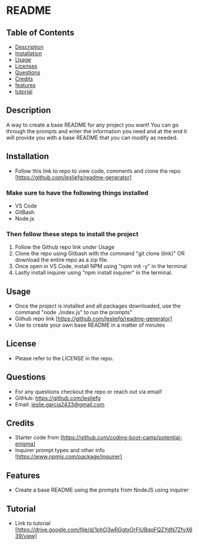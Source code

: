 # README

## Table of Contents
* [Description](#description)
* [Installation](#installation)
* [Usage](#usage) 
* [Licenses](#license)
* [Questions](#questions)
* [Credits](#credits)
* [features](#features)
* [tutorial](#tutorial)

## Description
A way to create a base README for any project you want! You can go through the prompts and enter the information you need and at the end it will provide you with a base README that you can modify as needed.

## Installation
- Follow this link to repo to view code, comments and clone the repo [https://github.com/lesliefg/readme-generator]
 ### Make sure to have the following things installed
 * VS Code
 * GitBash
 * Node.js

 ### Then follow these steps to install the project
 1. Follow the Github repo link under Usage
 2. Clone the repo using Gitbash with the command "git clone (link)" OR download the entire repo as a zip file.
 3. Once open in VS Code, install NPM using "npm init -y" in the terminal
 4. Lastly install inquirer using "npm install inquirer" in the terminal. 

## Usage
- Once the project is installed and all packages downloaded, use the command "node ./index.js" to run the prompts"
- Github repo link [https://github.com/lesliefg/readme-generator]
- Use to create your own base README in a matter of minutes

## License
- Please refer to the LICENSE in the repo.

## Questions
- For any questions checkout the repo or reach out via email!  
- GitHub: https://github.com/lesliefg  
- Email: leslie.garcia2433@gmail.com

## Credits
- Starter code from [https://github.com/coding-boot-camp/potential-enigma] 
- Inquirer prompt types and other info [https://www.npmjs.com/package/inquirer]

## Features
- Create a base README using the prompts from NodeJS using inquirer

## Tutorial
- Link to tutorial [https://drive.google.com/file/d/1phO3wRGgtxOrFiUBqqFQZYdN7ZfvX639/view]
